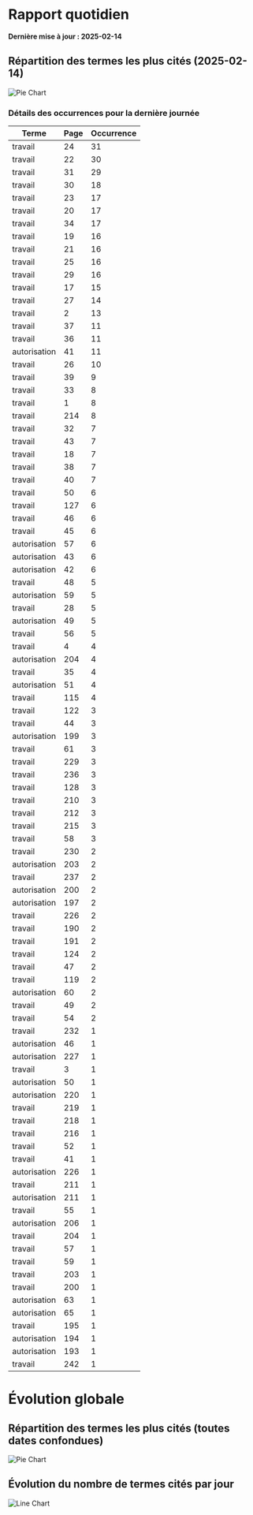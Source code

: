 
# Rapport quotidien

**Dernière mise à jour : 2025-02-14**

## Répartition des termes les plus cités (2025-02-14)
![Pie Chart](pie_chart_last_day.png)

### Détails des occurrences pour la dernière journée
| Terme | Page | Occurrence |
|-------|------|------------|
| travail | 24 | 31 |
| travail | 22 | 30 |
| travail | 31 | 29 |
| travail | 30 | 18 |
| travail | 23 | 17 |
| travail | 20 | 17 |
| travail | 34 | 17 |
| travail | 19 | 16 |
| travail | 21 | 16 |
| travail | 25 | 16 |
| travail | 29 | 16 |
| travail | 17 | 15 |
| travail | 27 | 14 |
| travail | 2 | 13 |
| travail | 37 | 11 |
| travail | 36 | 11 |
| autorisation | 41 | 11 |
| travail | 26 | 10 |
| travail | 39 | 9 |
| travail | 33 | 8 |
| travail | 1 | 8 |
| travail | 214 | 8 |
| travail | 32 | 7 |
| travail | 43 | 7 |
| travail | 18 | 7 |
| travail | 38 | 7 |
| travail | 40 | 7 |
| travail | 50 | 6 |
| travail | 127 | 6 |
| travail | 46 | 6 |
| travail | 45 | 6 |
| autorisation | 57 | 6 |
| autorisation | 43 | 6 |
| autorisation | 42 | 6 |
| travail | 48 | 5 |
| autorisation | 59 | 5 |
| travail | 28 | 5 |
| autorisation | 49 | 5 |
| travail | 56 | 5 |
| travail | 4 | 4 |
| autorisation | 204 | 4 |
| travail | 35 | 4 |
| autorisation | 51 | 4 |
| travail | 115 | 4 |
| travail | 122 | 3 |
| travail | 44 | 3 |
| autorisation | 199 | 3 |
| travail | 61 | 3 |
| travail | 229 | 3 |
| travail | 236 | 3 |
| travail | 128 | 3 |
| travail | 210 | 3 |
| travail | 212 | 3 |
| travail | 215 | 3 |
| travail | 58 | 3 |
| travail | 230 | 2 |
| autorisation | 203 | 2 |
| travail | 237 | 2 |
| autorisation | 200 | 2 |
| autorisation | 197 | 2 |
| travail | 226 | 2 |
| travail | 190 | 2 |
| travail | 191 | 2 |
| travail | 124 | 2 |
| travail | 47 | 2 |
| travail | 119 | 2 |
| autorisation | 60 | 2 |
| travail | 49 | 2 |
| travail | 54 | 2 |
| travail | 232 | 1 |
| autorisation | 46 | 1 |
| autorisation | 227 | 1 |
| travail | 3 | 1 |
| autorisation | 50 | 1 |
| autorisation | 220 | 1 |
| travail | 219 | 1 |
| travail | 218 | 1 |
| travail | 216 | 1 |
| travail | 52 | 1 |
| travail | 41 | 1 |
| autorisation | 226 | 1 |
| travail | 211 | 1 |
| autorisation | 211 | 1 |
| travail | 55 | 1 |
| autorisation | 206 | 1 |
| travail | 204 | 1 |
| travail | 57 | 1 |
| travail | 59 | 1 |
| travail | 203 | 1 |
| travail | 200 | 1 |
| autorisation | 63 | 1 |
| autorisation | 65 | 1 |
| travail | 195 | 1 |
| autorisation | 194 | 1 |
| autorisation | 193 | 1 |
| travail | 242 | 1 |


# Évolution globale

## Répartition des termes les plus cités (toutes dates confondues)
![Pie Chart](pie_chart_all_days.png)

## Évolution du nombre de termes cités par jour
![Line Chart](line_chart_terms_per_day.png)
